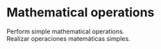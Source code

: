 # Mathematical operations 
Perform simple mathematical operations.  
Realizar operaciones matemáticas simples.  
